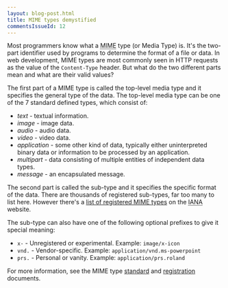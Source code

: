 ```yaml
---
layout: blog-post.html
title: MIME types demystified
commentsIssueId: 12
---
```


Most programmers know what a <abbr title="Multipurpose Internet Mail Extensions">MIME</abbr> type (or Media Type) is. It's the two-part identifier used by programs to determine the format of a file or data. In web development, MIME types are most commonly seen in HTTP requests as the value of the `Content-Type` header. But what do the two different parts mean and what are their valid values?

The first part of a MIME type is called the top-level media type and it specifies the general type of the data. The top-level media type can be one of the 7 standard defined types, which consist of:

 * _text_ - textual information.
 * _image_ - image data.
 * _audio_ - audio data.
 * _video_ - video data.
 * _application_ - some other kind of data, typically either uninterpreted binary
                   data or information to be processed by an application.
 * _multipart_ - data consisting of multiple entities of independent data types.
 * _message_ - an encapsulated message.

The second part is called the sub-type and it specifies the specific format of the data. There are thousands of registered sub-types, far too many to list here. However there's a [list of registered MIME types][list] on the <abbr title="Internet Assigned Numbers Authority">IANA</abbr> website.

The sub-type can also have one of the following optional prefixes to give it special meaning:

 * `x-` - Unregistered or experimental. Example: `image/x-icon`
 * `vnd.` - Vendor-specific. Example: `application/vnd.ms-powerpoint`
 * `prs.` - Personal or vanity. Example: `application/prs.roland`

For more information, see the MIME type [standard][] and [registration][] documents.


[list]: http://www.iana.org/assignments/media-types/index.html
[standard]: http://tools.ietf.org/html/rfc2046
[registration]: http://tools.ietf.org/html/rfc4288
